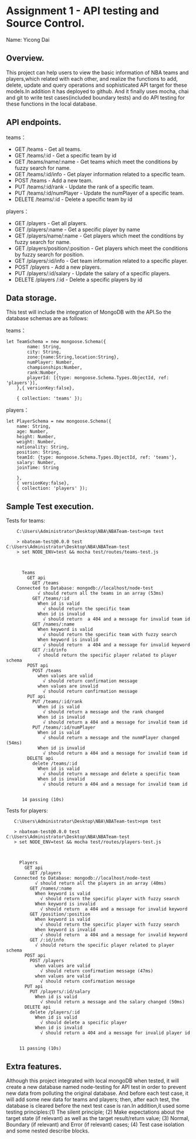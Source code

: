 # Assignment 1 - API testing and Source Control.

Name: Yicong Dai

## Overview.
This project can help users to view the basic information of NBA teams and players,which related with each other, and realize the functions to add, delete, update and query operations and sophisticated API target for these models.In addition it has deployed to github. And it finally uses mocha, chai and git to write test cases(included boundary tests) and do API testing for these functions in the local database.


## API endpoints.
teams：
 + GET /teams - Get all teams.
 + GET /teams/:id - Get a specific team by id
 + GET /teams/name/:name - Get teams which meet the conditions by fuzzy search for name.
 + GET /teams/:id/info - Get player information related to a specific team.
 + POST /teams - Add a new team.
 + PUT /teams/:id/rank - Update the rank of a specific team.
 + PUT /teams/:id/numPlayer - Update the numPlayer of a specific team.
 + DELETE /teams/:id - Delete a specific team by id

players：
 + GET /players - Get all players.
 + GET /players/:name - Get a specific player by name
 + GET /players/name/:name - Get players which meet the conditions by fuzzy search for name.
 + GET /players/position/:position - Get players which meet the conditions by fuzzy search for position.
 + GET /players/:id/info - Get team information related to a specific player.
 + POST /players - Add a new players.
 + PUT /players/:id/salary - Update the salary of a specific players.
 + DELETE /players /:id - Delete a specific players by id

## Data storage.
This test will include the integration of MongoDB  with the API.So the database schemas are as follows:

teams：

    let TeamSchema = new mongoose.Schema({
            name: String,
            city: String,
            zone:{name:String,location:String},
            numPlayer: Number,
            championships:Number,
            rank:Number,
            playerId: [{type: mongoose.Schema.Types.ObjectId, ref: 'players'}],
        },{ versionKey:false},

        { collection: 'teams' });

players：

    let PlayerSchema = new mongoose.Schema({
        name: String,
        age: Number,
        height: Number,
        weight: Number,
        nationality: String,
        position: String,
        teamId: {type: mongoose.Schema.Types.ObjectId, ref: 'teams'},
        salary: Number,
        joinTime: String

        },
        { versionKey:false},
        { collection: 'players' });

## Sample Test execution.
 Tests for teams:
 
        C:\Users\Administrator\Desktop\NBA\NBATeam-test>npm test

        > nbateam-test@0.0.0 test C:\Users\Administrator\Desktop\NBA\NBATeam-test
        > set NODE_ENV=test && mocha test/routes/teams-test.js



          Teams
            GET api
              GET /teams
        Connected to Database: mongodb://localhost/node-test
                √ should return all the teams in an array (53ms)
              GET /teams/:id
                When id is valid
                  √ should return the specific team
                When id is invalid
                  √ should return  a 404 and a message for invalid team id
              GET /names/:name
                When keyword is valid
                  √ should return the specific team with fuzzy search
                When keyword is invalid
                  √ should return  a 404 and a message for invalid keyword
              GET /:id/info
                √ should return the specific player related to player schema
            POST api
              POST /teams
                when values are valid
                  √ should return confirmation message
                when values are invalid
                  √ should return confirmation message
            PUT api
              PUT /teams/:id/rank
                When id is valid
                  √ should return a message and the rank changed
                When id is invalid
                  √ should return a 404 and a message for invalid team id
              PUT /teams/:id/numPlayer
                When id is valid
                  √ should return a message and the nunmPlayer changed (54ms)
                When id is invalid
                  √ should return a 404 and a message for invalid team id
            DELETE api
              delete /teams/:id
                When id is valid
                  √ should return a message and delete a specific team
                When id is invalid
                  √ should return a 404 and a message for invalid team id


          14 passing (10s)

 Tests for players:
 
       C:\Users\Administrator\Desktop\NBA\NBATeam-test>npm test

       > nbateam-test@0.0.0 test C:\Users\Administrator\Desktop\NBA\NBATeam-test
       > set NODE_ENV=test && mocha test/routes/players-test.js



         Players
           GET api
             GET /players
       Connected to Database: mongodb://localhost/node-test
               √ should return all the players in an array (40ms)
             GET /names/:name
               When keyword is valid
                 √ should return the specific player with fuzzy search
               When keyword is invalid
                 √ should return  a 404 and a message for invalid keyword
             GET /position/:position
               When keyword is valid
                 √ should return the specific player with fuzzy search
               When keyword is invalid
                 √ should return  a 404 and a message for invalid keyword
             GET /:id/info
               √ should return the specific player related to player schema
           POST api
             POST /players
               when values are valid
                 √ should return confirmation message (47ms)
               when values are valid
                 √ should return confirmation message
           PUT api
             PUT /players/:id/salary
               When id is valid
                 √ should return a message and the salary changed (50ms)
           DELETE api
             delete /players/:id
               When id is valid
                 √ should delete a specific player
               When id is invalid
                 √ should return a 404 and a message for invalid player id


         11 passing (10s)

## Extra features.
Although this project integrated with local mongoDB when tested, it will create a new database named node-testing for API test in order to prevent new data from polluting the original database. And before each test case, it will add some new data for teams and players; then, after each test, the database is cleared before the next test case is ran.In addition,it used some testing principles:(1) The silent principle; (2) Make expectations about the target state (if relevant) as well as the target result/return value; (3) Normal, Boundary (if relevant) and Error (if relevant) cases; (4) Test case isolation and some nested describe blocks.
